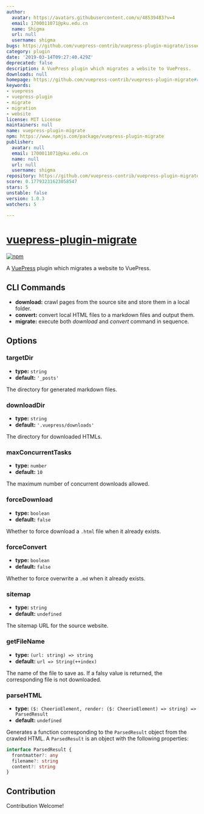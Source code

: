 ```yaml
---
author:
  avatar: https://avatars.githubusercontent.com/u/48539483?v=4
  email: 1700011071@pku.edu.cn
  name: Shigma
  url: null
  username: shigma
bugs: https://github.com/vuepress-contrib/vuepress-plugin-migrate/issues
category: plugin
date: '2019-03-14T09:27:40.429Z'
deprecated: false
description: A VuePress plugin which migrates a website to VuePress.
downloads: null
homepage: https://github.com/vuepress-contrib/vuepress-plugin-migrate#readme
keywords:
- vuepress
- vuepress-plugin
- migrate
- migration
- website
license: MIT License
maintainers: null
name: vuepress-plugin-migrate
npm: https://www.npmjs.com/package/vuepress-plugin-migrate
publisher:
  avatar: null
  email: 1700011071@pku.edu.cn
  name: null
  url: null
  username: shigma
repository: https://github.com/vuepress-contrib/vuepress-plugin-migrate
score: 0.17793231623058547
stars: 5
unstable: false
version: 1.0.3
watchers: 5

---
```


# [vuepress-plugin-migrate](https://vuepress.github.io/plugins/migrate.html)

[![npm](https://img.shields.io/npm/v/vuepress-plugin-migrate.svg)](https://www.npmjs.com/package/vuepress-plugin-migrate)

A [VuePress](https://vuepress.vuejs.org/) plugin which migrates a website to VuePress.

## CLI Commands

- **download:** crawl pages from the source site and store them in a local folder.
- **convert:** convert local HTML files to a markdown files and output them.
- **migrate:** execute both _download_ and _convert_ command in sequence.

## Options

### targetDir

- **type:** `string`
- **default:** `'_posts'`

The directory for generated markdown files.

### downloadDir

- **type:** `string`
- **default:** `'.vuepress/downloads'`

The directory for downloaded HTMLs.

### maxConcurrentTasks

- **type:** `number`
- **default:** `10`

The maximum number of concurrent downloads allowed.

### forceDownload

- **type:** `boolean`
- **default:** `false`

Whether to force download a `.html` file when it already exists.

### forceConvert

- **type:** `boolean`
- **default:** `false`

Whether to force overwrite a `.md` when it already exists.

### sitemap

- **type:** `string`
- **default:** `undefined`

The sitemap URL for the source website.

### getFileName

- **type:** `(url: string) => string`
- **default:** `url => String(++index)`

The name of the file to save as. If a falsy value is returned, the corresponding file is not downloaded.

### parseHTML

- **type:** `($: CheerioElement, render: ($: CheerioElement) => string) => ParsedResult`
- **default:** `undefined`

Generates a function corresponding to the `ParsedResult` object from the crawled HTML. A `ParsedResult` is an object with the following properties:

```ts
interface ParsedResult {
  frontmatter?: any
  filename?: string
  content?: string
}
```

## Contribution

Contribution Welcome!
